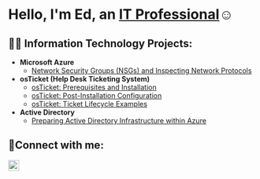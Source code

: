 <h1>Hello, I'm Ed, an <a href="https://linkedin.com/in/ed-latimer-88b917380/">IT Professional</a>☺</h1>

<h2>👨‍💻 Information Technology Projects:</h2>

- <b>Microsoft Azure</b>
  - [Network Security Groups (NSGs) and Inspecting Network Protocols](https://github.com/edjlatimer/azure-network-protocols)
- <b>osTicket (Help Desk Ticketing System)</b>
  - [osTicket: Prerequisites and Installation](https://github.com/edjlatimer/osticket-prereqs)
  - [osTicket: Post-Installation Configuration](https://github.com/edjlatimer/post-install-config)
  - [osTicket: Ticket Lifecycle Examples](https://github.com/edjlatimer/ticket-lifecycle)
- <b>Active Directory</b>
  - [Preparing Active Directory Infrastructure within Azure](https://github.com/edjlatimer/Configuring-Active-Directory)
  

<h2>🤳Connect with me:</h2>

[<img align="left" alt="Josh | LinkedIn" width="22px" src="https://cdn.jsdelivr.net/npm/simple-icons@v3/icons/linkedin.svg" />][linkedin]



[linkedin]: https://www.linkedin.com/in/ed-latimer-88b917380/
